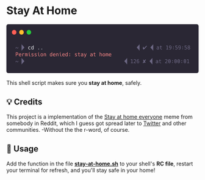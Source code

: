 # Stay At Home

<a href="https://github.com/junhoyeo/stay-at-home">
  <img src="./docs/images/in-action.png" height="128">
</a>

This shell script makes sure you **stay at home**, safely.

## 💡 Credits
This project is a implementation of the [Stay at home everyone](https://www.reddit.com/r/ProgrammerHumor/comments/fo5h8h/stay_at_home_everyone/) meme from somebody in Reddit, which I guess got spread later to [Twitter](https://twitter.com/pr0grammerhum0r/status/1242496426258522112) and other communities. -Without the the r-word, of course.

## 🚀 Usage
Add the function in the file **[stay-at-home.sh](./stay-at-home.sh)** to your shell's **RC file**, restart your terminal for refresh, and you'll stay safe in your home!
